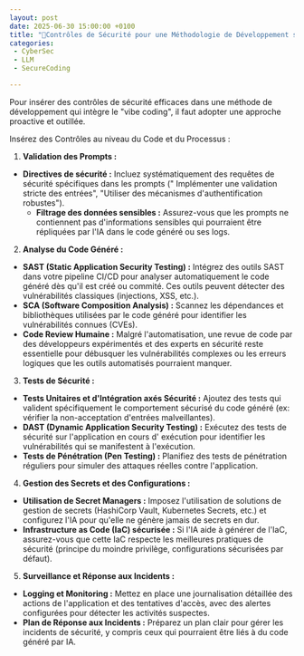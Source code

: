 ```yaml
---
layout: post
date: 2025-06-30 15:00:00 +0100
title: "🤖Contrôles de Sécurité pour une Méthodologie de Développement sécurisée en Vibe Coding"
categories:
 - CyberSec
 - LLM
 - SecureCoding

---
```



Pour insérer des contrôles de sécurité efficaces dans une méthode de développement qui intègre le "vibe coding", il faut
adopter une approche proactive et outillée. 

Insérez des Contrôles au niveau du Code et du Processus :

1. **Validation des Prompts :** 
 * **Directives de sécurité :** Incluez systématiquement des requêtes de sécurité spécifiques dans les prompts ("
      Implémenter une validation stricte des entrées", "Utiliser des mécanismes d'authentification robustes").
    * **Filtrage des données sensibles :** Assurez-vous que les prompts ne contiennent pas d'informations sensibles qui
      pourraient être répliquées par l'IA dans le code généré ou ses logs.

2. **Analyse du Code Généré :**
  * **SAST (Static Application Security Testing) :** Intégrez des outils SAST dans votre pipeline CI/CD pour analyser
    automatiquement le code généré dès qu'il est créé ou commité. Ces outils peuvent détecter des vulnérabilités
    classiques (injections, XSS, etc.).
  * **SCA (Software Composition Analysis) :** Scannez les dépendances et bibliothèques utilisées par le code généré
    pour identifier les vulnérabilités connues (CVEs).
  * **Code Review Humaine :** Malgré l'automatisation, une revue de code par des développeurs expérimentés et des
    experts en sécurité reste essentielle pour débusquer les vulnérabilités complexes ou les erreurs logiques que les
    outils automatisés pourraient manquer.

3. **Tests de Sécurité :**
  * **Tests Unitaires et d'Intégration axés Sécurité :** Ajoutez des tests qui valident spécifiquement le comportement
    sécurisé du code généré (ex: vérifier la non-acceptation d'entrées malveillantes).
  * **DAST (Dynamic Application Security Testing) :** Exécutez des tests de sécurité sur l'application en cours d'
    exécution pour identifier les vulnérabilités qui se manifestent à l'exécution.
  * **Tests de Pénétration (Pen Testing) :** Planifiez des tests de pénétration réguliers pour simuler des attaques
    réelles contre l'application.

4. **Gestion des Secrets et des Configurations :**
  * **Utilisation de Secret Managers :** Imposez l'utilisation de solutions de gestion de secrets (HashiCorp Vault,
    Kubernetes Secrets, etc.) et configurez l'IA pour qu'elle ne génère jamais de secrets en dur.
  * **Infrastructure as Code (IaC) sécurisée :** Si l'IA aide à générer de l'IaC, assurez-vous que cette IaC respecte
    les meilleures pratiques de sécurité (principe du moindre privilège, configurations sécurisées par défaut).

5. **Surveillance et Réponse aux Incidents :**
  * **Logging et Monitoring :** Mettez en place une journalisation détaillée des actions de l'application et des
    tentatives d'accès, avec des alertes configurées pour détecter les activités suspectes.
  * **Plan de Réponse aux Incidents :** Préparez un plan clair pour gérer les incidents de sécurité, y compris ceux
    qui pourraient être liés à du code généré par IA.

